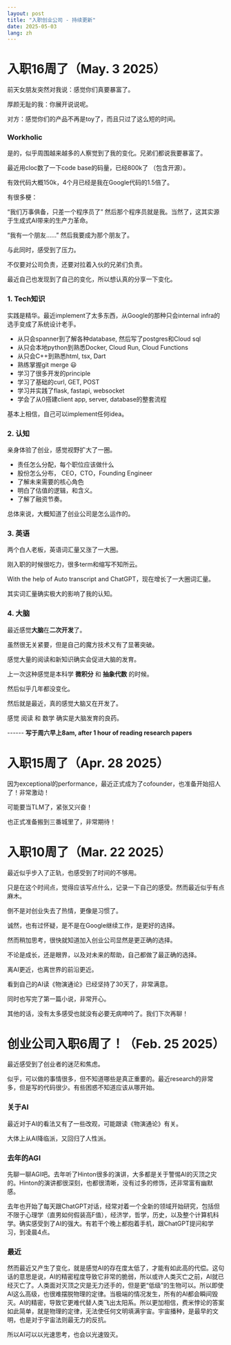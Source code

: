 ```yaml
---
layout: post
title: "入职创业公司 - 持续更新"
date: 2025-05-03
lang: zh
---
```


# 入职16周了（May. 3 2025）

前天女朋友突然对我说：感觉你们真要暴富了。

厚颜无耻的我：你展开说说呢。

对方：感觉你们的产品不再是toy了，而且只过了这么短的时间。

### Workholic

是的，似乎周围越来越多的人察觉到了我的变化。兄弟们都说我要暴富了。

最近用cloc数了一下code base的码量，已经800k了 （包含开源）。

有效代码大概150k，4个月已经是我在Google代码的1.5倍了。

有很多梗：

“我们万事俱备，只差一个程序员了” 然后那个程序员就是我。当然了，这其实源于生成式AI带来的生产力革命。

“我有一个朋友……” 然后我要成为那个朋友了。

与此同时，感受到了压力。

不仅要对公司负责，还要对拉着入伙的兄弟们负责。

最近自己也发现到了自己的变化，所以想认真的分享一下变化。

### 1. Tech知识

实践是精华。最近implement了太多东西，从Google的那种只会internal infra的选手变成了系统设计老手。

- 从只会spanner到了解各种database, 然后写了postgres和Cloud sql
- 从只会本地python到熟悉Docker, Cloud Run, Cloud Functions
- 从只会C++到熟悉html, tsx, Dart
- 熟练掌握git merge 😃
- 学习了很多开发的principle
- 学习了基础的curl, GET, POST
- 学习并实践了flask, fastapi, websocket
- 学会了从0搭建client app, server, database的整套流程

基本上相信，自己可以implement任何idea。

### 2. 认知

亲身体验了创业，感觉视野扩大了一圈。

- 责任怎么分配，每个职位应该做什么
- 股份怎么分布， CEO，CTO，Founding Engineer
- 了解未来需要的核心角色
- 明白了估值的逻辑，和含义。
- 了解了融资节奏。

总体来说，大概知道了创业公司是怎么运作的。

### 3. 英语

两个白人老板，英语词汇量又涨了一大圈。

刚入职的时候很吃力，很多term和缩写不知所云。

With the help of Auto transcript and ChatGPT，现在增长了一大圈词汇量。

其实词汇量确实极大的影响了我的认知。

### 4. 大脑

最近感觉**大脑**在**二次开发**了。

虽然很无关紧要，但是自己的魔方技术又有了显著突破。

感觉大量的阅读和新知识确实会促进大脑的发育。

上一次这种感觉是本科学 **微积分** 和 **抽象代数** 的时候。

然后似乎几年都没变化。

然后就是最近，真的感觉大脑又在开发了。

感觉 阅读 和 数学 确实是大脑发育的良药。

------ **写于周六早上8am, after 1 hour of reading research papers**

# 入职15周了（Apr. 28 2025）

因为exceptional的performance，最近正式成为了cofounder，也准备开始招人了！非常激动！

可能要当TLM了，紧张又兴奋！

也正式准备搬到三番城里了，非常期待！


# 入职10周了（Mar. 22 2025）

最近似乎步入了正轨，也感受到了时间的不够用。

只是在这个时间点，觉得应该写点什么，记录一下自己的感受。然而最近似乎有点麻木。

倒不是对创业失去了热情，更像是习惯了。

诚然，也有过怀疑，是不是在Google继续工作，是更好的选择。

然而稍加思考，很快就知道加入创业公司显然是更正确的选择。

不论是成长，还是眼界，以及对未来的帮助，自己都做了最正确的选择。

离AI更近，也离世界的前沿更近。

看到自己的AI读《物演通论》已经坚持了30天了，非常满意。

同时也写完了第一篇小说，非常开心。

其他的话，没有太多感受也就没有必要无病呻吟了。我们下次再聊！


# 创业公司入职6周了！（Feb. 25 2025）

最近感受到了创业者的迷茫和焦虑。

似乎，可以做的事情很多，但不知道哪些是真正重要的。最近research的非常多，但是写的代码很少。有些困惑不知道应该从哪开始。

### 关于AI

最近对于AI的看法又有了一些改观，可能跟读《物演通论》有关。

大体上从AI降临派，又回归了人性派。

### 去年的AGI

先聊一聊AGI吧。去年听了Hinton很多的演讲，大多都是关于警惕AI的灭顶之灾的。Hinton的演讲都很深刻，也都很清晰，没有过多的修饰，还非常富有幽默感。

去年也开始了每天跟ChatGPT对话，经常对着一个全新的领域开始研究，包括但不限于心理学（直男如何假装高F值），经济学，哲学，历史，以及整个计算机科学。确实感受到了AI的强大。有若干个晚上都抱着手机，跟ChatGPT提问和学习，到凌晨4点。

### 最近

然而最近又产生了变化，就是感觉AI的存在度太低了，才能有如此高的代偿。这句话的意思是说，AI的精密程度导致它非常的脆弱，所以或许人类灭亡之前，AI就已经灭亡了。人类面对灭顶之灾是无力还手的，但是更“低级”的生物可以。所以即使AI这么高级，也很难摆脱物理的定律。当极端的情况发生，所有的AI都会瞬间毁灭。AI的精密，导致它更难代替人类飞出太阳系。所以更加相信，费米悖论的答案如此简单，就是物理的定律，无法使任何文明填满宇宙。宇宙播种，是最早的文明，也是对于宇宙法则最无力的反抗。

所以AI可以以光速思考，也会以光速毁灭。
